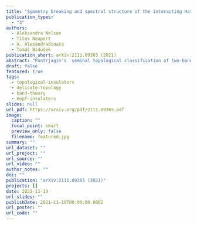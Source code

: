 ```yaml
---
title: "Symmetry breaking and spectral structure of the interacting Hatano-Nelson model"
publication_types:
  - "3"
authors:
  - Aleksandra Nelson
  - Titus Neupert
  - A. Alexandradinata
  - Tomáš Bzdušek
publication_short: arXiv:2111.09365 (2021)
abstract: "Pontrjagin's  seminal topological classification of two-band Hamiltonians in three momentum dimensions is hereby enriched with the inclusion of a crystallographic rotational symmetry. The enrichment is attributed to a new topological invariant which quantifies a 2π-quantized change in the Berry-Zak phase between a pair of rotation-invariant lines in the bulk, three-dimensional Brillouin zone; because this change is reversed on the complementary section of the Brillouin zone, we refer to this new invariant as a returning Thouless pump (RTP). We find that the RTP is associated to anomalous values for the angular momentum of surface states, which guarantees metallic in-gap states for open boundary condition with sharply terminated hoppings; more generally for arbitrarily terminated hoppings, surface states are characterized by Berry-Zak phases that are quantized to a rational multiple of 2π. The RTP adds to the family of topological invariants (the Hopf and Chern numbers) that are known to classify two-band Hamiltonians in Wigner-Dyson symmetry class A. Of these, the RTP and Hopf invariants are delicate, meaning that they can be trivialized by adding a particular trivial band to either the valence or the conduction subspace. Not all trivial band additions will nullify the RTP invariant, which allows its generalization beyond two-band Hamiltonians to arbitrarily many bands; such generalization is a hallmark of symmetry-protected delicate topology."
draft: false
featured: true
tags:
  - topological-insulators
  - delicate-topology
  - band-theory
  - Hopf-insulators
slides: null
url_pdf: https://arxiv.org/pdf/2111.09365.pdf
image:
  caption: ""
  focal_point: smart
  preview_only: false
  filename: featured.jpg
summary: ""
url_dataset: ""
url_project: ""
url_source: ""
url_video: ""
author_notes: ""
doi: ""
publication: "arXiv:2111.09365 (2021)"
projects: []
date: 2021-11-19
url_slides: ""
publishDate: 2021-11-19T00:00:00.000Z
url_poster: ""
url_code: ""
---
```


